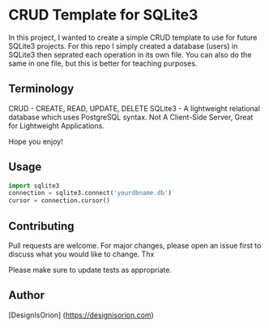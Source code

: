 # CRUD Template for SQLite3


In this project, I wanted to create a simple CRUD template to use for future SQLite3 projects. For this repo I simply created a database (users) in SQLite3 then seprated each operation in its own file. You can also do the same in one file, but this is better for teaching purposes. 

## Terminology

CRUD - CREATE, READ, UPDATE, DELETE
SQLite3 - A lightweight relational database which uses PostgreSQL syntax. Not A Client-Side Server, Great for Lightweight Applications.

Hope you enjoy!

## Usage

```python
import sqlite3
connection = sqlite3.connect('yourdbname.db')
cursor = connection.cursor()
```

## Contributing
Pull requests are welcome. For major changes, please open an issue first to discuss what you would like to change. Thx

Please make sure to update tests as appropriate.

## Author
[DesignIsOrion] (https://designisorion.com)
